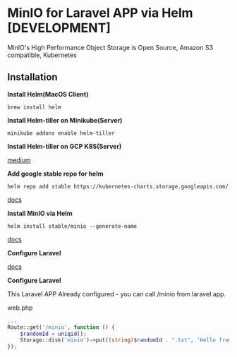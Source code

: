 # MinIO for Laravel APP via Helm [DEVELOPMENT]

MinIO's High Performance Object Storage is Open Source, Amazon S3 compatible, Kubernetes


## Installation

__Install Helm(MacOS Client)__

`brew install helm`

__Install Helm-tiller on Minikube(Server)__

`minikube addons enable helm-tiller`

__Install Helm-tiller on GCP K8S(Server)__

[medium](https://medium.com/google-cloud/installing-helm-in-google-kubernetes-engine-7f07f43c536e)

__Add google stable repo for helm__

`helm repo add stable https://kubernetes-charts.storage.googleapis.com/`

[docs](https://helm.sh/docs/intro/quickstart/#initialize-a-helm-chart-repository)

__Install MinIO via Helm__

`helm install stable/minio --generate-name`

[docs](https://github.com/helm/charts/tree/master/stable/minio)

__Configure Laravel__

[docs](https://github.com/minio/cookbook/blob/master/docs/how-to-use-minio-as-laravel-file-storage.md)

__Configure Laravel__

This Laravel APP Already configured - you can call /minio from laravel app.

web.php
```php
...
Route::get('/minio', function () {
    $randomId = uniqid();
    Storage::disk('minio')->put((string)$randomId . ".txt", 'Hello from current unix timestamp:' . (string)$randomId);
});
```